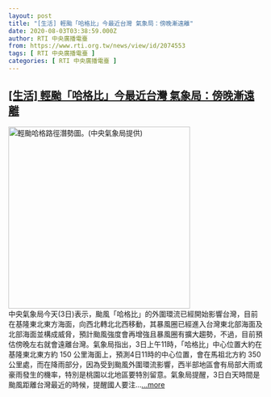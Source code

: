 ```yaml
---
layout: post
title: "[生活] 輕颱「哈格比」今最近台灣 氣象局：傍晚漸遠離"
date: 2020-08-03T03:38:59.000Z
author: RTI 中央廣播電臺
from: https://www.rti.org.tw/news/view/id/2074553
tags: [ RTI 中央廣播電臺 ]
categories: [ RTI 中央廣播電臺 ]
---
```

<!--1596425939000-->
[[生活] 輕颱「哈格比」今最近台灣 氣象局：傍晚漸遠離](https://www.rti.org.tw/news/view/id/2074553)
------

<div>
<img src="https://static.rti.org.tw/assets/thumbnails/2020/08/03/4d96c2d0b8072f0f456b3317f4a38468.png" width="360" alt="輕颱哈格路徑潛勢圖。(中央氣象局提供)" title="輕颱哈格路徑潛勢圖。(中央氣象局提供)"><br>中央氣象局今天(3日)表示，颱風「哈格比」的外圍環流已經開始影響台灣，目前在基隆東北東方海面，向西北轉北北西移動，其暴風圈已經進入台灣東北部海面及北部海面並構成威脅，預計颱風強度會再增強且暴風圈有擴大趨勢，不過，目前預估傍晚左右就會遠離台灣。氣象局指出，3日上午11時，「哈格比」中心位置大約在基隆東北東方約 150 公里海面上，預測4日11時的中心位置，會在馬祖北方約 350 公里處，而在降雨部分，因為受到颱風外圍環流影響，西半部地區會有局部大雨或豪雨發生的機率，特別是桃園以北地區要特別留意。氣象局提醒，3日白天時間是颱風距離台灣最近的時候，提醒國人要注...<a target="_blank" href="https://www.rti.org.tw/news/view/id/2074553">...more</a>
</div>
